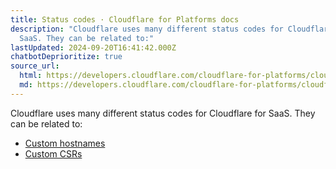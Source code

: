 ```yaml
---
title: Status codes · Cloudflare for Platforms docs
description: "Cloudflare uses many different status codes for Cloudflare for
  SaaS. They can be related to:"
lastUpdated: 2024-09-20T16:41:42.000Z
chatbotDeprioritize: true
source_url:
  html: https://developers.cloudflare.com/cloudflare-for-platforms/cloudflare-for-saas/reference/status-codes/
  md: https://developers.cloudflare.com/cloudflare-for-platforms/cloudflare-for-saas/reference/status-codes/index.md
---
```


Cloudflare uses many different status codes for Cloudflare for SaaS. They can be related to:

* [Custom hostnames](https://developers.cloudflare.com/cloudflare-for-platforms/cloudflare-for-saas/reference/status-codes/custom-hostnames/)
* [Custom CSRs](https://developers.cloudflare.com/cloudflare-for-platforms/cloudflare-for-saas/reference/status-codes/custom-csrs/)
